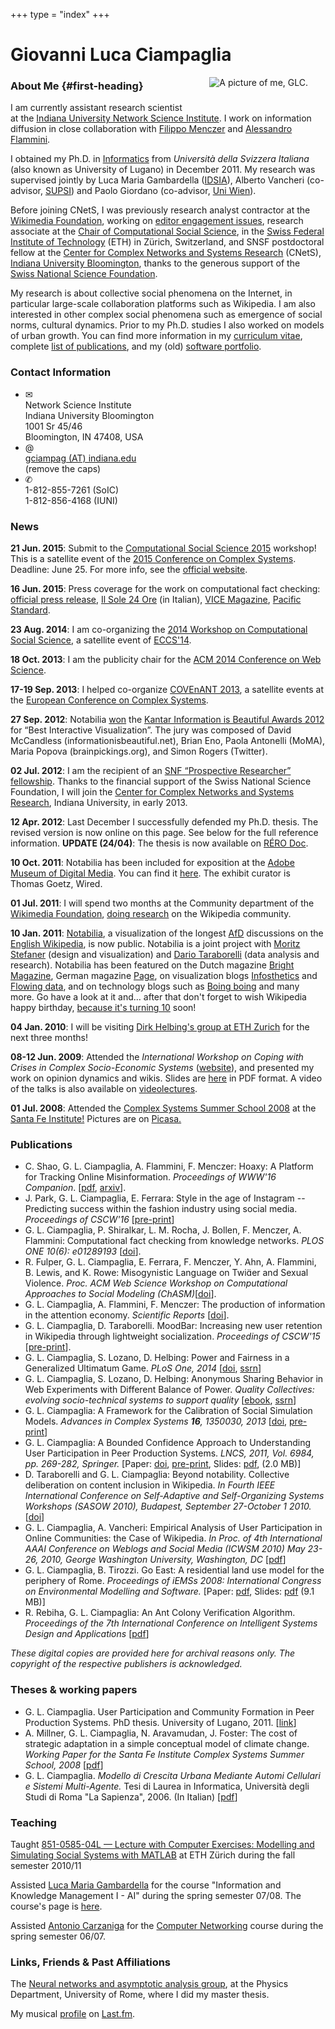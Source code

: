 +++
type = "index"
+++

# Giovanni Luca Ciampaglia

<img align="right" style="padding : 0 2em 2em 2em;" src="images/iuni_backyard_2015.png" alt="A picture of me, GLC.">


### About Me {#first-heading}

I am currently assistant research scientist at the [Indiana University Network
Science Institute](http://iuni.iu.edu). I work on information diffusion in
close collaboration with [Filippo Menczer](http://informatics.indiana.edu/fil/)
and [Alessandro Flammini](http://sites.google.com/site/aflammin/).

I obtained my Ph.D. in [Informatics](http://www.inf.usi.ch) from
_Università della Svizzera Italiana_ (also known as University of Lugano)
in December 2011. My research was supervised jointly by Luca Maria
Gambardella ([IDSIA](http://www.idsia.ch/%7Eluca/)), Alberto Vancheri
(co-advisor,
[SUPSI](http://www.supsi.ch/dti/strumenti/rubrica/dettaglio.5503.backLink.58b96214-2453-483c-9f5f-d122ec981907.html))
and Paolo Giordano (co-advisor, [Uni
Wien](http://www.mat.univie.ac.at/~giordap7/)).

Before joining CNetS, I was previously research analyst contractor at the
[Wikimedia Foundation](https://wikimediafoundation.org/), working on [editor
engagement issues](http://en.wikipedia.org/wiki/Wikipedia:Editor_engagement),
research associate at the [Chair of Computational Social
Science](http://www.coss.ethz.ch), in the [Swiss Federal Institute of
Technology](http://ethz.ch) (ETH) in Zürich, Switzerland, and SNSF postdoctoral
fellow at the [Center for Complex Networks and Systems
Research](http://cnets.indiana.edu/) (CNetS), [Indiana University
Bloomington](http://iub.edu), thanks to the generous support of the [Swiss
National Science Foundation](http://snf.ch).

My research is about collective social phenomena on the Internet, in particular
large-scale collaboration platforms such as Wikipedia. I am also interested in
other complex social phenomena such as emergence of social norms, cultural
dynamics. Prior to my Ph.D. studies I also worked on models of urban growth.
You can find more information in my [curriculum vitae](docs/cvglc.pdf),
complete [list of publications](docs/publist.pdf), and my (old) [software
portfolio](docs/portfolioglc.pdf).

### Contact Information

<ul class="inline-list">
<li><span class="dings">✉</span><br/>
    Network Science Institute<br/>
    Indiana University Bloomington<br/>
    1001 Sr 45/46<br/>
     Bloomington, IN 47408, USA
</li>
<li><span class="dings">@</span><br/>
    <a href="mailto:CAPSgciampagCAPS@indiana.eduCAPS">gciampag (AT) indiana.edu</a><br/>
    (remove the caps)<br/>
</li>
<li><span class="dings">✆</span> <br/>
    1-812-855-7261 (SoIC)<br/>
    1-812-856-4168 (IUNI)<br/>
</li>
</ul>

### News

**21 Jun. 2015**: Submit to the [Computational Social Science
2015](http://cssworkshop.oii.ox.ac.uk/) workshop! This is a satellite
event of the [2015 Conference on Complex
Systems](http://www.ccs2015.org/). Deadline: June 25. For more info, see
the [official website](http://cssworkshop.oii.ox.ac.uk/).

**16 Jun. 2015**: Press coverage for the work on computational fact
checking: [official press
release](http://news.indiana.edu/releases/iu/2015/06/computational-fact-checker.shtml),
[Il Sole 24
Ore](http://nova.ilsole24ore.com/progetti/il-vero-e-il-falso-tweet) (in
Italian), [VICE
Magazine](http://motherboard.vice.com/read/an-algorithm-for-fact-checking),
[Pacific
Standard](http://www.psmag.com/nature-and-technology/fact-checking-with-wikipedia-links).

**23 Aug. 2014**: I am co-organizing the [2014 Workshop on Computational
Social Science](http://cssworkshop.oii.ox.ac.uk/), a satellite event of
[ECCS'14](//eccs14.eu).

**18 Oct. 2013**: I am the publicity chair for the [ACM 2014 Conference
on Web Science](http://websci14.org).

**17-19 Sep. 2013**: I helped co-organize [COVEnANT
2013](http://covenant2013.com), a satellite events at the [European
Conference on Complex Systems](http://eccs13.eu).

**27 Sep. 2012**: Notabilia
[won](http://www.informationisbeautifulawards.com/2012-winners/) the
[Kantar Information is Beautiful Awards
2012](http://www.informationisbeautifulawards.com/) for “Best
Interactive Visualization”. The jury was composed of David McCandless
(informationisbeautiful.net), Brian Eno, Paola Antonelli (MoMA), Maria
Popova (brainpickings.org), and Simon Rogers (Twitter).

**02 Jul. 2012**: I am the recipient of an [SNF “Prospective Researcher”
fellowship](http://www.snf.ch/E/funding/individuals/prospective-researchers/Pages/default.aspx).
Thanks to the financial support of the Swiss National Science
Foundation, I will join the [Center for Complex Networks and Systems
Research](http://cnets.indiana.edu), Indiana University, in early 2013.

**12 Apr. 2012**: Last December I successfully defended my Ph.D. thesis.
The revised version is now online on this page. See below for the full
reference information. **UPDATE (24/04)**: The thesis is now available
on [RÉRO Doc](http://doc.rero.ch/record/28987?ln=en).

**10 Oct. 2011**: Notabilia has been included for exposition at the
[Adobe Museum of Digital Media](http://www.adobemuseum.com). You can
find it
[here](http://www.adobemuseum.com/#/exhibit/inform/notabiliaVisualizingDeletionDiscussionsOnWikipedia).
The exhibit curator is Thomas Goetz, Wired.

**01 Jul. 2011**: I will spend two months at the Community department of
the [Wikimedia Foundation](http://wikimediafoundation.org), [doing
research](http://meta.wikimedia.org/wiki/Research:WSOR11) on the
Wikipedia community.

**10 Jan. 2011**: [Notabilia](http://notabilia.net), a visualization of
the longest [AfD](http://en.wikipedia.org/wiki/Wikipedia:AFD)
discussions on the [English Wikipedia](http://en.wikipedia.org/), is now
public. Notabilia is a joint project with [Moritz
Stefaner](http://moritz.stefaner.eu/) (design and visualization) and
[Dario Taraborelli](http://nitens.org/) (data analysis and research).
Notabilia has been featured on the Dutch magazine [Bright
Magazine](images/bright_mag.png), German magazine
[Page](images/CheckMoritz.pdf), on visualization blogs
[Infosthetics](http://infosthetics.com/archives/2011/01/notabilia_revealing_the_discussions_on_the_deletion_of_wikipedia_articles.html)
and [Flowing
data](http://flowingdata.com/2011/01/11/visualizing-deletion-discussions-on-wikipedia/),
and on technology blogs such as [Boing
boing](http://www.boingboing.net/2011/01/11/visualizing-the-dele.html)
and many more. Go have a look at it and… after that don't forget to wish
Wikipedia happy birthday, [because it's turning
10](http://ten.wikipedia.org/wiki/Main_Page) soon!

**04 Jan. 2010**: I will be visiting [Dirk Helbing's group at ETH
Zurich](http://www.soms.ethz.ch) for the next three months!

**08-12 Jun. 2009**: Attended the *International Workshop on Coping with
Crises in Complex Socio-Economic Systems*
([website](http://www.soms.ethz.ch/workshop2009)), and presented my work
on opinion dynamics and wikis. Slides are
[here](docs/slides/ciampagliaCCSS09.pdf) in PDF format. A video of the
talks is also available on
[videolectures](http://videolectures.net/ccss09_ciampaglia_caciw/).

**01 Jul. 2008**: Attended the [Complex Systems Summer School
2008](http://tuvalu.santafe.edu/events/workshops/index.php/CSSS_2008_Santa_Fe)
at the [Santa Fe Institute!](http://www.santafe.edu) Pictures are on
[Picasa.](http://picasaweb.google.com/cssummerschool2008/)

### Publications

-   C. Shao, G. L. Ciampaglia, A. Flammini, F. Menczer: Hoaxy: A Platform 
    for Tracking Online Misinformation. *Proceedings of WWW'16 Companion*.
    [[pdf](http://www2016.net/proceedings/companion/p745.pdf), [arxiv](http://arxiv.org/abs/1603.01511)].
-   J. Park, G. L. Ciampaglia, E. Ferrara: Style in the age of Instagram
    -- Predicting success within the fashion industry using social
    media. *Proceedings of CSCW'16*
    [[pre-print](http://arxiv.org/abs/1508.04185)]
-   G. L. Ciampaglia, P. Shiralkar, L. M. Rocha, J. Bollen, F. Menczer,
    A. Flammini: Computational fact checking from knowledge networks.
    *PLOS ONE 10(6): e01289193*
    [[doi](http://journals.plos.org/plosone/article?id=10.1371/journal.pone.0128193)].
-   R. Fulper, G. L. Ciampaglia, E. Ferrara, F. Menczer, Y. Ahn, A.
    Flammini, B. Lewis, and K. Rowe: Misogynistic Language on Twier and
    Sexual Violence. *Proc. ACM Web Science Workshop on Computational
    Approaches to Social Modeling
    (ChASM)*[[doi](http://dx.doi.org/10.6084/m9.figshare.1291081)].
-   G. L. Ciampaglia, A. Flammini, F. Menczer: The production of
    information in the attention economy. *Scientific Reports*
    [[doi](http://www.nature.com/srep/2015/150514/srep09452/full/srep09452.html)].
-   G. L. Ciampaglia, D. Taraborelli. MoodBar: Increasing new user
    retention in Wikipedia through lightweight socialization.
    *Proceedings of CSCW'15*
    [[pre-print](http://arxiv.org/abs/1409.1496)].
-   G. L. Ciampaglia, S. Lozano, D. Helbing: Power and Fairness in a
    Generalized Ultimatum Game. *PLoS One, 2014*
    [[doi](http://www.plosone.org/article/info%3Adoi%2F10.1371%2Fjournal.pone.0099039),
    [ssrn](http://ssrn.com/abstract=2495498)]
-   G. L. Ciampaglia, S. Lozano, D. Helbing: Anonymous Sharing Behavior
    in Web Experiments with Different Balance of Power. *Quality
    Collectives: evolving socio-technical systems to support quality*
    [[ebook](http://www.qlectives.eu/quality-collectives-book),
    [ssrn](http://papers.ssrn.com/sol3/papers.cfm?abstract_id=2552202)]
-   G. L. Ciampaglia: A Framework for the Calibration of Social
    Simulation Models. *Advances in Complex Systems **16**, 1350030,
    2013* [[doi](http://dx.doi.org/10.1142/S0219525913500306),
    [pre-print](http://arxiv.org/abs/1305.3842)]
-   G. L. Ciampaglia: A Bounded Confidence Approach to Understanding
    User Participation in Peer Production Systems. *LNCS, 2011, Vol.
    6984, pp. 269-282, Springer.* [Paper:
    [doi](http://dx.doi.org/10.1007/978-3-642-24704-0_29),
    [pre-print](http://arxiv.org/abs/1107.5620), Slides:
    [pdf](docs/slides/CiampagliaSocInfo2011.pdf), (2.0 MB)]
-   D. Taraborelli and G. L. Ciampaglia: Beyond notability. Collective
    deliberation on content inclusion in Wikipedia. *In Fourth IEEE
    International Conference on Self-Adaptive and Self-Organizing
    Systems Workshops (SASOW 2010), Budapest, September 27-October 1
    2010.* [[doi](http://dx.doi.org/10.1109/SASOW.2010.26)]
-   G. L. Ciampaglia, A. Vancheri: Empirical Analysis of User
    Participation in Online Communities: the Case of Wikipedia. *In
    Proc. of 4th International AAAI Conference on Weblogs and Social
    Media (ICWSM 2010) May 23-26, 2010, George Washington University,
    Washington, DC*
    [[pdf](http://www.aaai.org/ocs/index.php/ICWSM/ICWSM10/paper/viewFile/1517/1861)]
-   G. L. Ciampaglia, B. Tirozzi. Go East: A residential land use model
    for the periphery of Rome. *Proceedings of iEMSs 2008: International
    Congress on Environmental Modelling and Software.* [Paper:
    [pdf](docs/papers/RomeModel2008.pdf), Slides:
    [pdf](docs/slides/slides_RomeModel2008.pdf) (9.1 MB)]
-   R. Rebiha, G. L. Ciampaglia: An Ant Colony Verification Algorithm.
    *Proceedings of the 7th International Conference on Intelligent
    Systems Design and Applications*
    [[pdf](docs/papers/RebihaACOVerification07.pdf)]

*These digital copies are provided here for archival reasons only. The
copyright of the respective publishers is acknowledged.*

### Theses & working papers

-   G. L. Ciampaglia. User Participation and Community Formation in Peer
    Production Systems. PhD thesis. University of Lugano, 2011.
    [[link](http://doc.rero.ch/record/28987?ln=en)]
-   A. Millner, G. L. Ciampaglia, N. Aravamudan, J. Foster: The cost of
    strategic adaptation in a simple conceptual model of climate change.
    *Working Paper for the Santa Fe Institute Complex Systems Summer
    School, 2008*
    [[pdf](http://www.santafe.edu/events/workshops/images/3/32/Simpleclimatechange.pdf)]
-   G. L. Ciampaglia. *Modello di Crescita Urbana Mediante Automi
    Cellulari e Sistemi Multi-Agente.* Tesi di Laurea in Informatica,
    Università degli Studi di Roma "La Sapienza", 2006. (In Italian)
    [[pdf](docs/papers/tesi_giovanni.pdf)]

### Teaching

Taught [851-0585-04L — Lecture with Computer Exercises: Modelling and
Simulating Social Systems with
MATLAB](http://www.vvz.ethz.ch/Vorlesungsverzeichnis/lerneinheitPre.do?lerneinheitId=68029&semkez=2010W&lang=en)
at ETH Zürich during the fall semester 2010/11

Assisted [Luca Maria Gambardella](http://www.idsia.ch/%7Eluca) for the
course "Information and Knowledge Management I - AI" during the spring
semester 07/08. The course's page is
[here](http://corsi.elearninglab.org/course/view.php?id=2238).

Assisted [Antonio Carzaniga](http://www.inf.usi.ch/carzaniga/) for the
[Computer
Networking](http://www.inf.usi.ch/faculty/carzaniga/edu/ntw/index.html)
course during the spring semester 06/07.

### Links, Friends & Past Affiliations

The [Neural networks and asymptotic analysis
group](http://pamina.phys.uniroma1.it), at the Physics Department,
University of Rome, where I did my master thesis.

My musical [profile](http://www.last.fm/user/junkieDolphin/) on
[Last.fm](http://www.last.fm).

